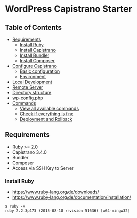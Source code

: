 # WordPress Capistrano Starter

## Table of Contents

* [Requirements](#requirements)
  * [Install Ruby](#install-ruby)
  * [Install Capistrano](#install-capistrano)
  * [Install Bundler](#install-bundler)
  * [Install Composer](#install-composer)
* [Configure Capistrano](#configure-capistrano)
  * [Basic configuration](#basic-configuration)
  * [Environment](#envoirments)
* [Local Development](#local-development)
* [Remote Server](#remote-server)
* [Directory structure](#directory-structure)
* [wp-config.php](#wp-configphp)
* [Commands](#commands)
  * [View all available commands](#view-all-available-commands)
  * [Check if everything is fine](#check-if-everything-is-fine)
  * [Deployment and Rollback](#deployment-and-rollback)
  

## Requirements

* Ruby >= 2.0
* Capistrano 3.4.0
* Bundler 
* Composer
* Access via SSH Key to Server


### Install Ruby
* https://www.ruby-lang.org/de/downloads/
* https://www.ruby-lang.org/de/documentation/installation/
 
```
$ ruby -v
ruby 2.2.3p173 (2015-08-18 revision 51636) [x64-mingw32]
```

### Install Capistrano
[Capistrano](http://capistranorb.com/documentation/overview/what-is-capistrano/) is a remote server automation tool. It supports the scripting and execution of arbitrary tasks, and includes a set of sane-default deployment workflows. 

Howto install: http://capistranorb.com/documentation/getting-started/installation/

```
$ gem install capistrano
$ cap -v
Capistrano Version: 3.4.0 (Rake Version: 10.5.0)
```

### Install Bundler
[Bundler](https://github.com/capistrano/bundler/) is a package manager for Capistrano v3.

```
$ gem install bundler
$ bundler -v
Bundler version 1.11.2
```

### Install Composer
[Composer](https://getcomposer.org/) is a Dependency Manager for PHP.

* Howto install https://getcomposer.org/download/


## Configure Capistrano

### Basic configuration
Go to `config/deploy.rb` and configure your `application`-name and `repo_url`.

### Environment
To configure your environment, go to `config/deploy/staging.rb`. The file name equals to your deploy command `cap {environment} deploy` e.G. `cap staging deploy`).
 
Set your `host`, `user` and `webdir` which is the relative path to your web project on remote server.

## Local development

This Starterkit only represents your `wp-content`-directory and does not restrict your local workflow. You can..
 
* Replace your `wp-content` locally. 
* Create a symlink to this folder in your WordPress-installation.
* Load WordPress via Composer
* ...

To work with Plugins and Themes, just add them to your `composer.json` and run `composer install`.

## Remote Server

### Directory structure

```
| /cache
| /deployments
|_ current/ ~> ~/deployments/releases/YYYYMMDDHHIISS/
|__ releases/
|___ <release folders with YYYYMMDDHHIISS>
|__ repo/
|___ <VCS data>
|__ shared/
|___ <linked_files & linked_dirs>
|_ revisions.log
| /tmp
|___ composer.phar
| /www
|___ <WordPress installation>
|___|___ wp-content/ ~> ~/../deployments/current/
| wp-config.php
```

### wp-config.php

To load the correct `wp-content/`-folder into your WordPress-installation, you've to add following line to your `wp-config.php`: 

```php
define( 'WP_CONTENT_DIR', realpath( __DIR__ . '/deployments/current' ) );
```

## Commands

### View all available commands

```ruby
$ cap -T
```

### Check if everything is fine

```ruby
cap {environment} deploy:check
```

What happens:

1. Test SSH-connection.
2. Check Git-connection.
3. Create folders withing `deployments/`.

### Deployment and Rollback

```ruby
$ cap {environment} deploy
```

What happens:

1. Read the HEAD of the selected branch.
2. Create `shared`-folder if not existing.
3. Update `~/deployments/repo` via `git checkout`.
4. Execute `composer update`. 
5. Create `release`-folder if not existing.
6. Create new folder - with date and time as name - in `release`.
7. Copy the current branch from `repo` into this folder.
8. Update all symlinks for `releases/{latest release}` and `shared/` to `current/`.
9. Cleanup old releases - by default the last 5 releases.

```ruby
$ cap {environment} deploy:rollback
```

What happens:

1. Change Symlink on `current/` in `release/{current release - 1}`.
